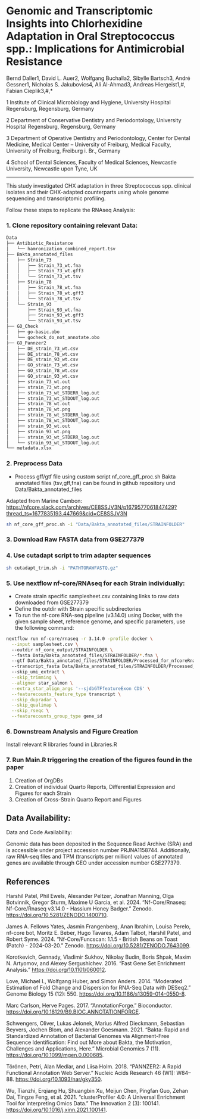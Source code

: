 # Genomic and Transcriptomic Insights into Chlorhexidine Adaptation in Oral Streptococcus spp.: Implications for Antimicrobial Resistance 
Bernd Daller1, David L. Auer2, Wolfgang Buchalla2, Sibylle Bartsch3, André Gessner1, Nicholas S. Jakubovics4, Ali Al-Ahmad3, Andreas Hiergeist1,#, Fabian Cieplik3,#,* 

 

1 Institute of Clinical Microbiology and Hygiene, University Hospital Regensburg, Regensburg, Germany 

2 Department of Conservative Dentistry and Periodontology, University Hospital Regensburg, Regensburg, Germany 

3 Department of Operative Dentistry and Periodontology, Center for Dental Medicine, Medical Center – University of Freiburg, Medical Faculty, University of Freiburg, Freiburg i. Br., Germany 

4 School of Dental Sciences, Faculty of Medical Sciences, Newcastle University, Newcastle upon Tyne, UK 


------------------------------------------------------

This study investigated CHX adaptation in three Streptococcus spp. clinical isolates and their CHX-adapted counterparts using whole genome sequencing and transcriptomic profiling.

Follow these steps to replicate the RNAseq Analysis:

### 1. Clone repository containing relevant Data:
```bash
Data
├── Antibiotic_Resistance
│   └── hamronization_combined_report.tsv
├── Bakta_annotated_files
│   ├── Strain_73
│   │   ├── Strain_73_wt.fna
│   │   ├── Strain_73_wt.gff3
│   │   └── Strain_73_wt.tsv
│   ├── Strain_78
│   │   ├── Strain_78_wt.fna
│   │   ├── Strain_78_wt.gff3
│   │   └── Strain_78_wt.tsv
│   └── Strain_93
│       ├── Strain_93_wt.fna
│       ├── Strain_93_wt.gff3
│       └── Strain_93_wt.tsv
├── GO_Check
│   ├── go-basic.obo
│   └── gocheck_do_not_annotate.obo
├── GO_Pannzer2
│   ├── DE_strain_73_wt.csv
│   ├── DE_strain_78_wt.csv
│   ├── DE_strain_93_wt.csv
│   ├── GO_strain_73_wt.csv
│   ├── GO_strain_78_wt.csv
│   ├── GO_strain_93_wt.csv
│   ├── strain_73_wt.out
│   ├── strain_73_wt.png
│   ├── strain_73_wt_STDERR_log.out
│   ├── strain_73_wt_STDOUT_log.out
│   ├── strain_78_wt.out
│   ├── strain_78_wt.png
│   ├── strain_78_wt_STDERR_log.out
│   ├── strain_78_wt_STDOUT_log.out
│   ├── strain_93_wt.out
│   ├── strain_93_wt.png
│   ├── strain_93_wt_STDERR_log.out
│   └── strain_93_wt_STDOUT_log.out
└── metadata.xlsx
```


### 2. Preprocess Data
- Process gff/gtf file using custom script nf_core_gff_proc.sh
Bakta annotated files (tsv,gff,fna) can be found in github repository und Data/Bakta_annotated_files

Adapted from Marine Cambon: https://nfcore.slack.com/archives/CE8SSJV3N/p1679577061847429?thread_ts=1677835193.447669&cid=CE8SSJV3N

```bash
sh nf_core_gff_proc.sh -i "Data/Bakta_annotated_files/STRAINFOLDER"
```

### 3. Download Raw FASTA data from GSE277379
### 4. Use cutadapt script to trim adapter sequences 

```bash
sh cutadapt_trim.sh -i "PATHTORAWFASTQ.gz"
```

### 5. Use nextflow nf-core/RNAseq for each Strain individually:
- Create strain specific samplesheet.csv containing links to raw data downloaded from GSE277379
- Define the outdir with Strain specific subdirectories
- To run the nf-core RNA-seq pipeline (v3.14.0) using Docker, with the given sample sheet, reference genome, and specific parameters, use the following command:

```bash
nextflow run nf-core/rnaseq -r 3.14.0 -profile docker \
  --input samplesheet.csv \                                                                               # STRAIN SPECIFIC 
  --outdir nf_core_output/STRAINFOLDER \                                                                  # STRAIN SPECIFIC 
  --fasta Data/Bakta_annotated_files/STRAINFOLDER/*.fna \                                                 # STRAIN SPECIFIC 
  --gtf Data/Bakta_annotated_files/STRAINFOLDER/Processed_for_nfcoreRnaseq/filtered_transcripts.gtf \     # STRAIN SPECIFIC 
  --transcript_fasta Data/Bakta_annotated_files/STRAINFOLDER/Processed_for_nfcoreRnaseq/transcripts.fna \ # STRAIN SPECIFIC 
  --skip_umi_extract \
  --skip_trimming \
  --aligner star_salmon \
  --extra_star_align_args '--sjdbGTFfeatureExon CDS' \
  --featurecounts_feature_type transcript \
  --skip_dupradar \
  --skip_qualimap \
  --skip_rseqc \
  --featurecounts_group_type gene_id
```
### 6. Downstream Analysis and Figure Creation
Install relevant R libraries found in Libraries.R
  
### 7. Run Main.R triggering the creation of the figures found in the paper
 1. Creation of OrgDBs
 2. Creation of individual Quarto Reports, Differential Expression and Figures for each Strain
 3. Creation of Cross-Strain Quarto Report and Figures

## Data Availability:
Data and Code Availability: 

Genomic data has been deposited in the Sequence Read Archive (SRA) and is accessible under project accession number PRJNA1158744. 
Additionally, raw RNA-seq files and TPM (transcripts per million) values of annotated genes are available through GEO under accession number GSE277379. 

## References
Harshil Patel, Phil Ewels, Alexander Peltzer, Jonathan Manning, Olga Botvinnik, Gregor Sturm, Maxime U Garcia, et al. 2024. “Nf-Core/Rnaseq: Nf-Core/Rnaseq v3.14.0 - Hassium Honey Badger.” Zenodo. https://doi.org/10.5281/ZENODO.1400710. 

James A. Fellows Yates, Jasmin Frangenberg, Anan Ibrahim, Louisa Perelo, nf-core bot, Moritz E. Beber, Hugo Tavares, Adam Talbot, Harshil Patel, and Robert Syme. 2024. “Nf-Core/Funcscan: 1.1.5 - British Beans on Toast (Patch) - 2024-03-20.” Zenodo. https://doi.org/10.5281/ZENODO.7643099. 

Korotkevich, Gennady, Vladimir Sukhov, Nikolay Budin, Boris Shpak, Maxim N. Artyomov, and Alexey Sergushichev. 2016. “Fast Gene Set Enrichment Analysis.” https://doi.org/10.1101/060012. 

Love, Michael I., Wolfgang Huber, and Simon Anders. 2014. “Moderated Estimation of Fold Change and Dispersion for RNA-Seq Data with DESeq2.” Genome Biology 15 (12): 550. https://doi.org/10.1186/s13059-014-0550-8. 

Marc Carlson, Herve Pages. 2017. “AnnotationForge.” Bioconductor. https://doi.org/10.18129/B9.BIOC.ANNOTATIONFORGE. 

Schwengers, Oliver, Lukas Jelonek, Marius Alfred Dieckmann, Sebastian Beyvers, Jochen Blom, and Alexander Goesmann. 2021. “Bakta: Rapid and Standardized Annotation of Bacterial Genomes via Alignment-Free Sequence Identification: Find out More about Bakta, the Motivation, Challenges and Applications, Here.” Microbial Genomics 7 (11). https://doi.org/10.1099/mgen.0.000685. 

Törönen, Petri, Alan Medlar, and Liisa Holm. 2018. “PANNZER2: A Rapid Functional Annotation Web Server.” Nucleic Acids Research 46 (W1): W84–88. https://doi.org/10.1093/nar/gky350. 

Wu, Tianzhi, Erqiang Hu, Shuangbin Xu, Meijun Chen, Pingfan Guo, Zehan Dai, Tingze Feng, et al. 2021. “clusterProfiler 4.0: A Universal Enrichment Tool for Interpreting Omics Data.” The Innovation 2 (3): 100141. https://doi.org/10.1016/j.xinn.2021.100141. 




